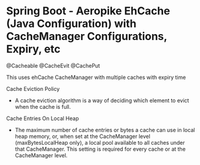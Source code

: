 # Spring Boot - Aeropike EhCache (Java Configuration) with CacheManager Configurations, Expiry, etc

@Cacheable
@CacheEvit
@CachePut

This uses ehCache CacheManager with multiple caches with expiry time

Cache Eviction Policy

- A cache eviction algorithm is a way of deciding which element to evict when the cache is full.

Cache Entries On Local Heap

- The maximum number of cache entries or bytes a cache can use in local heap memory, or, when set at the CacheManager level (maxBytesLocalHeap only), a local pool available to all caches under that CacheManager. This setting is required for every cache or at the CacheManager level.


